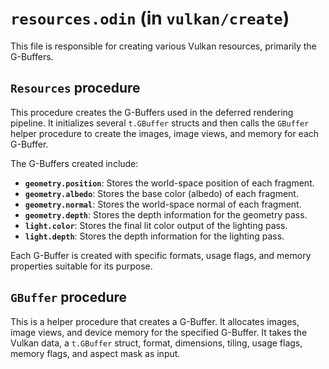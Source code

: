 # `resources.odin` (in `vulkan/create`)

This file is responsible for creating various Vulkan resources, primarily the G-Buffers.

## `Resources` procedure

This procedure creates the G-Buffers used in the deferred rendering pipeline. It initializes several `t.GBuffer` structs and then calls the `GBuffer` helper procedure to create the images, image views, and memory for each G-Buffer.

The G-Buffers created include:

-   **`geometry.position`**: Stores the world-space position of each fragment.
-   **`geometry.albedo`**: Stores the base color (albedo) of each fragment.
-   **`geometry.normal`**: Stores the world-space normal of each fragment.
-   **`geometry.depth`**: Stores the depth information for the geometry pass.
-   **`light.color`**: Stores the final lit color output of the lighting pass.
-   **`light.depth`**: Stores the depth information for the lighting pass.

Each G-Buffer is created with specific formats, usage flags, and memory properties suitable for its purpose.

## `GBuffer` procedure

This is a helper procedure that creates a G-Buffer. It allocates images, image views, and device memory for the specified G-Buffer. It takes the Vulkan data, a `t.GBuffer` struct, format, dimensions, tiling, usage flags, memory flags, and aspect mask as input.
